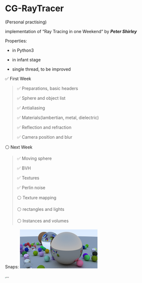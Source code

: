 # CG-RayTracer
(Personal practising) 

implementation of “Ray Tracing in one Weekend“ by ___Peter Shirley___ 

Properties:  

- in Python3

- in infant stage
- single thread, to be improved

:white_check_mark: First Week

> :white_check_mark: Preparations, basic headers
>
> :white_check_mark: Sphere and object list
>
> :white_check_mark: Antialiasing
>
> :white_check_mark: Materials(lambertian, metal, dielectric)
>
> :white_check_mark: Reflection and refraction
>
> :white_check_mark: Camera position and blur

:white_circle: Next Week

>
>
>:white_check_mark: Moving sphere
>
>:white_check_mark: BVH
>
>:white_check_mark: Textures
>
>:white_check_mark:  Perlin noise
>
>:white_circle: Texture mapping
>
>:white_circle: rectangles and lights
>
>:white_circle: Instances and volumes 



Snaps:
<img src="./0001.jpg" alt="0002" style="zoom: 25%;" />

<img src="./0002.jpg" alt="0002" style="zoom: 25%;" />
